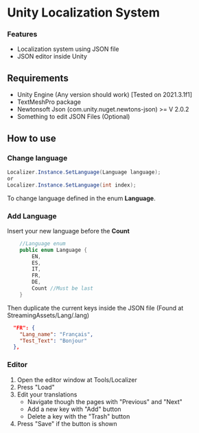 

# Unity Localization System
### Features

- Localization system using JSON file
- JSON editor inside Unity 

## Requirements
- Unity Engine (Any version should work) [Tested on 2021.3.1f1]
- TextMeshPro package
- Newtonsoft Json (com.unity.nuget.newtons-json) >= V 2.0.2
- Something to edit JSON Files (Optional)

## How to use

### Change language
```c#
Localizer.Instance.SetLanguage(Language language);
or
Localizer.Instance.SetLanguage(int index);
```
To change language defined in the enum **Language**.

### Add Language
Insert your new language before the **Count**
```c#
    //Language enum
    public enum Language {
        EN,
        ES,
        IT,
        FR,
        DE,
        Count //Must be last
    }
```
Then duplicate the current keys inside the JSON file (Found at StreamingAssets/Lang/.lang)

```json
  "FR": {
    "Lang_name": "Français",
    "Test_Text": "Bonjour"
  },
```

### Editor
1. Open the editor window at Tools/Localizer
2. Press "Load"
3. Edit your translations
    - Navigate though the pages with "Previous" and "Next"
    - Add a new key with "Add" button
    - Delete a key with the "Trash" button
4. Press "Save" if the button is shown
